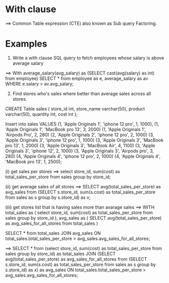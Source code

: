 # With clause
==> Common Table expression (CTE) also known as Sub query Factoring.

# Examples
1. Write a with clause SQL query to fetch employees whose salary is above average salary

==> With average_salary(avg_salary) as 
	(SELECT cast(avg(salary) as int) from employee)
SELECT * from employee as e, average_salary as av 
WHERE e.salary > av.avg_salary;

2. Find stores who's sales where better than average sales across all stores.

CREATE Table sales
(
    store_id int,
    store_name varchar(50),
    product varchar(50),
    quantity int,
    cost int
);


Insert into sales
VALUES (1, 'Apple Originals 1', 'iphone 12 pro', 1, 1000),
(1, 'Apple Originals 1', 'MacBook pro 13', 3, 2000)
(1, 'Apple Originals 1', 'Airpods Pro', 2, 280)
(2, 'Apple Originals 2', 'iphone 12 pro', 2, 1000)
(3, 'Apple Originals 3', 'iphone 12 pro', 1, 1000)
(3, 'Apple Originals 3', 'MacBook pro 13', 1, 2000)
(3, 'Apple Originals 3', 'MacBook Air', 4, 1100)
(3, 'Apple Originals 3', 'iphone 12', 2, 1000)
(3, 'Apple Originals 3', 'Airpods pro', 3, 280)
(4, 'Apple Originals 4', 'iphone 12 pro', 2, 1000)
(4, 'Apple Originals 4', 'MacBook pro 13', 1, 2500);

(i) get sales per stores
==> select store_id, sum(cost) as total_sales_per_store
    from sales group by store_id;

(ii) get average sales of all stores
==> SELECT avg(total_sales_per_store) as avg_sales
    from (SELECT s.store_id, sum(s.cost) as total_sales_per_store
	    from sales as s 
	    group by s.store_id) as x;

(iii) get stores list that is having sales more than avarage sales
==> WITH total_sales as (
        select store_id, sum(cost) as total_sales_per_store
		from sales group by store_id
    ),
	avg_sales as (
        SELECT avg(total_sales_per_store) as                avg_sales_for_all_stores from total_sales
    )

SELECT * from total_sales 
JOIN avg_sales 
ON total_sales.total_sales_per_store > avg_sales.avg_sales_for_all_stores;

==> SELECT * 
    from (select store_id, sum(cost) as total_sales_per_store
		from sales group by store_id) as total_sales
    JOIN (SELECT avg(total_sales_per_store) as avg_sales_for_all_stores
		from (SELECT s.store_id, sum(s.cost) as total_sales_per_store
			from sales as s 
			group by s.store_id) as x) as avg_sales
    ON total_sales.total_sales_per_store > avg_sales.avg_sales_for_all_stores;